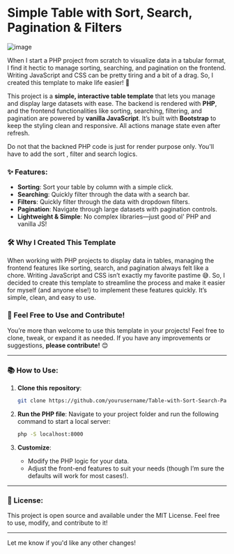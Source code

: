 # Simple Table with Sort, Search, Pagination & Filters

![image](https://github.com/user-attachments/assets/18c0f2c6-d365-4bf3-9b0f-0caf0ef82cee)


When I start a PHP project from scratch to visualize data in a tabular format, I find it hectic to manage sorting, searching, and pagination on the frontend. Writing JavaScript and CSS can be pretty tiring and a bit of a drag. So, I created this template to make life easier! 🚀

This project is a **simple, interactive table template** that lets you manage and display large datasets with ease. The backend is rendered with **PHP**, and the frontend functionalities like sorting, searching, filtering, and pagination are powered by **vanilla JavaScript**. It’s built with **Bootstrap** to keep the styling clean and responsive. All actions manage state even after refresh. 

Do not that the backned PHP code is just for render purpose only. You'll have to add the sort , filter and search logics.

### ✨ Features:
- **Sorting**: Sort your table by column with a simple click.
- **Searching**: Quickly filter through the data with a search bar.
- **Filters**: Quickly filter through the data with dropdown filters.
- **Pagination**: Navigate through large datasets with pagination controls.
- **Lightweight & Simple**: No complex libraries—just good ol' PHP and vanilla JS!

### 🛠️ Why I Created This Template

When working with PHP projects to display data in tables, managing the frontend features like sorting, search, and pagination always felt like a chore. Writing JavaScript and CSS isn’t exactly my favorite pastime 😅. So, I decided to create this template to streamline the process and make it easier for myself (and anyone else!) to implement these features quickly. It’s simple, clean, and easy to use.

### 🚀 Feel Free to Use and Contribute!

You’re more than welcome to use this template in your projects! Feel free to clone, tweak, or expand it as needed. If you have any improvements or suggestions, **please contribute!** 😊

---

### 📚 How to Use:

1. **Clone this repository**:
   ```bash
   git clone https://github.com/yourusername/Table-with-Sort-Search-Pagination.git
   ```

2. **Run the PHP file**:
   Navigate to your project folder and run the following command to start a local server:
   ```bash
   php -S localhost:8000
   ```

3. **Customize**:
    - Modify the PHP logic for your data.
    - Adjust the front-end features to suit your needs (though I’m sure the defaults will work for most cases!).

---

### 📝 License:

This project is open source and available under the MIT License. Feel free to use, modify, and contribute to it!

---

Let me know if you'd like any other changes!
